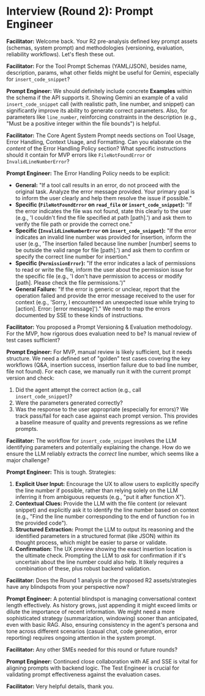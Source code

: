 # Interview (Round 2): Prompt Engineer

**Facilitator:** Welcome back. Your R2 pre-analysis defined key prompt assets (schemas, system prompt) and methodologies (versioning, evaluation, reliability workflows). Let's flesh these out.

**Facilitator:** For the Tool Prompt Schemas (YAML/JSON), besides name, description, params, what other fields might be useful for Gemini, especially for `insert_code_snippet`?

**Prompt Engineer:** We should definitely include concrete **Examples** within the schema if the API supports it. Showing Gemini an example of a valid `insert_code_snippet` call (with realistic path, line number, and snippet) can significantly improve its ability to generate correct parameters. Also, for parameters like `line_number`, reinforcing constraints in the description (e.g., \"Must be a positive integer within the file bounds\") is helpful.

**Facilitator:** The Core Agent System Prompt needs sections on Tool Usage, Error Handling, Context Usage, and Formatting. Can you elaborate on the *content* of the Error Handling Policy section? What specific instructions should it contain for MVP errors like `FileNotFoundError` or `InvalidLineNumberError`?

**Prompt Engineer:** The Error Handling Policy needs to be explicit:
*   **General:** \"If a tool call results in an error, do not proceed with the original task. Analyze the error message provided. Your primary goal is to inform the user clearly and help them resolve the issue if possible.\"
*   **Specific (`FileNotFoundError` on `read_file` or `insert_code_snippet`):** \"If the error indicates the file was not found, state this clearly to the user (e.g., \'I couldn\'t find the file specified at path [path].\') and ask them to verify the file path or provide the correct one.\"
*   **Specific (`InvalidLineNumberError` on `insert_code_snippet`):** \"If the error indicates an invalid line number was provided for insertion, inform the user (e.g., \'The insertion failed because line number [number] seems to be outside the valid range for file [path].\') and ask them to confirm or specify the correct line number for insertion.\"
*   **Specific (`PermissionError`):** \"If the error indicates a lack of permissions to read or write the file, inform the user about the permission issue for the specific file (e.g., \'I don\'t have permission to access or modify [path]. Please check the file permissions.\')\"
*   **General Failure:** \"If the error is generic or unclear, report that the operation failed and provide the error message received to the user for context (e.g., \'Sorry, I encountered an unexpected issue while trying to [action]. Error: [error message]\').\"
We need to map the errors documented by SSE to these kinds of instructions.

**Facilitator:** You proposed a Prompt Versioning & Evaluation methodology. For the MVP, how rigorous does evaluation need to be? Is manual review of test cases sufficient?

**Prompt Engineer:** For MVP, manual review is likely sufficient, but it needs structure. We need a defined set of \"golden\" test cases covering the key workflows (Q&A, insertion success, insertion failure due to bad line number, file not found). For each case, we manually run it with the current prompt version and check:
1.  Did the agent attempt the correct action (e.g., call `insert_code_snippet`)?
2.  Were the parameters generated correctly?
3.  Was the response to the user appropriate (especially for errors)?
We track pass/fail for each case against each prompt version. This provides a baseline measure of quality and prevents regressions as we refine prompts.

**Facilitator:** The workflow for `insert_code_snippet` involves the LLM identifying parameters and potentially explaining the change. How do we ensure the LLM reliably extracts the *correct* line number, which seems like a major challenge?

**Prompt Engineer:** This is tough. Strategies:
1.  **Explicit User Input:** Encourage the UX to allow users to explicitly specify the line number if possible, rather than relying solely on the LLM inferring it from ambiguous requests (e.g., \"put it after function X\").
2.  **Contextual Clues:** Provide the LLM with the file content (or relevant snippet) and explicitly ask it to identify the line number based on context (e.g., \"Find the line number corresponding to the end of function `foo` in the provided code\").
3.  **Structured Extraction:** Prompt the LLM to output its reasoning and the identified parameters in a structured format (like JSON) within its thought process, which might be easier to parse or validate.
4.  **Confirmation:** The UX preview showing the exact insertion location is the ultimate check. Prompting the LLM to *ask* for confirmation if it\'s uncertain about the line number could also help.
It likely requires a combination of these, plus robust backend validation.

**Facilitator:** Does the Round 1 analysis or the proposed R2 assets/strategies have any blindspots from your perspective now?

**Prompt Engineer:** A potential blindspot is managing conversational context length effectively. As history grows, just appending it might exceed limits or dilute the importance of recent information. We might need a more sophisticated strategy (summarization, windowing) sooner than anticipated, even with basic RAG. Also, ensuring consistency in the agent\'s persona and tone across different scenarios (casual chat, code generation, error reporting) requires ongoing attention in the system prompt.

**Facilitator:** Any other SMEs needed for this round or future rounds?

**Prompt Engineer:** Continued close collaboration with AE and SSE is vital for aligning prompts with backend logic. The Test Engineer is crucial for validating prompt effectiveness against the evaluation cases.

**Facilitator:** Very helpful details, thank you. 